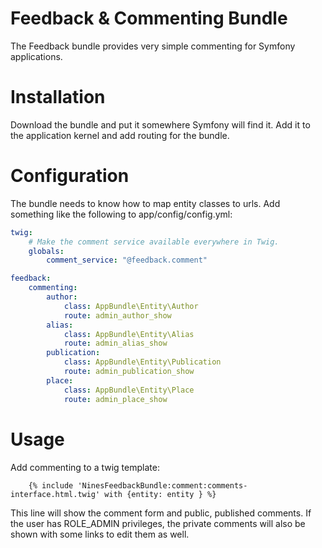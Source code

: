 Feedback & Commenting Bundle
============================

The Feedback bundle provides very simple commenting for Symfony
applications.

Installation
============

Download the bundle and put it somewhere Symfony will find it. Add it
to the application kernel and add routing for the bundle.

Configuration
=============

The bundle needs to know how to map entity classes to urls. Add something
like the following to app/config/config.yml:

```yaml
twig:
    # Make the comment service available everywhere in Twig.
    globals:
        comment_service: "@feedback.comment"

feedback:
    commenting:
        author:
            class: AppBundle\Entity\Author
            route: admin_author_show
        alias:
            class: AppBundle\Entity\Alias
            route: admin_alias_show
        publication:
            class: AppBundle\Entity\Publication
            route: admin_publication_show
        place:
            class: AppBundle\Entity\Place
            route: admin_place_show
```

Usage
=====

Add commenting to a twig template:

```twig
    {% include 'NinesFeedbackBundle:comment:comments-interface.html.twig' with {entity: entity } %}
```

This line will show the comment form and public, published comments. If the user
has ROLE_ADMIN privileges, the private comments will also be shown with some
links to edit them as well.
